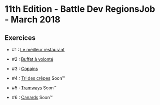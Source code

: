# 11th Edition - Battle Dev RegionsJob - March 2018

## Exercices

- #1 : [Le meilleur restaurant](exercice-1.js)

- #2 : [Buffet à volonté](exercice-2.js)

- #3 : [Copains](exercice-3.js)

- #4 : [Tri des crêpes](exercice-4.js) Soon™

- #5 : [Tramways](exercice-5.js) Soon™

- #6 : [Canards](exercice-6.js) Soon™